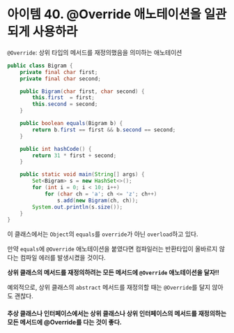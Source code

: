 # 아이템 40. @Override 애노테이션을 일관되게 사용하라

`@Override`: 상위 타입의 메서드를 재정의했음을 의미하는 애노테이션

```java
public class Bigram {
    private final char first;
    private final char second;

    public Bigram(char first, char second) {
        this.first  = first;
        this.second = second;
    }

    public boolean equals(Bigram b) {
        return b.first == first && b.second == second;
    }

    public int hashCode() {
        return 31 * first + second;
    }

    public static void main(String[] args) {
        Set<Bigram> s = new HashSet<>();
        for (int i = 0; i < 10; i++)
            for (char ch = 'a'; ch <= 'z'; ch++)
                s.add(new Bigram(ch, ch));
        System.out.println(s.size());
    }
}
```
이 클래스에서는 `Object`의 `equals`를 `override`가 아닌 `overload`하고 있다.

만약 `equals`에 `@Override` 애노테이션을 붙였다면 컴파일러는 반환타입이 올바르지 않다는 컴파일 에러를 발생시켰을 것이다.

**상위 클래스의 메서드를 재정의하려는 모든 메서드에 `@Override` 애노테이션을 달자!!**

예외적으로, 상위 클래스의 `abstract` 메서드를 재정의할 때는 `@Override`를 달지 않아도 괜찮다.

#### 추상 클래스나 인터페이스에서는 상위 클래스나 상위 인터페이스의 메서드를 재정의하는 모든 메서드에 @Override를 다는 것이 좋다.
